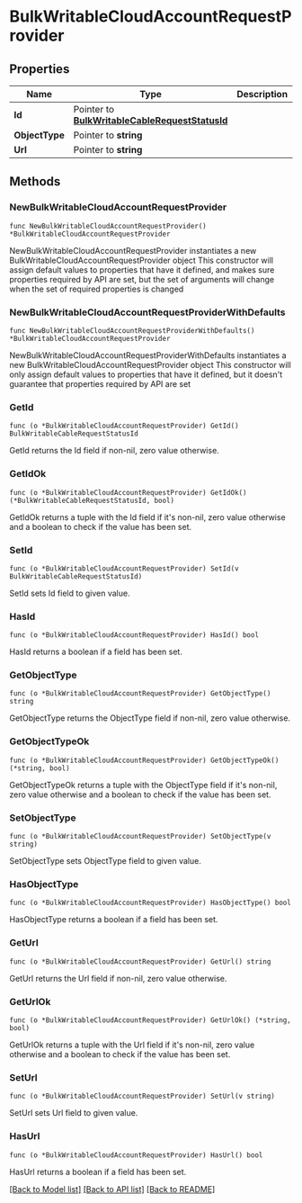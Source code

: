 # BulkWritableCloudAccountRequestProvider

## Properties

Name | Type | Description | Notes
------------ | ------------- | ------------- | -------------
**Id** | Pointer to [**BulkWritableCableRequestStatusId**](BulkWritableCableRequestStatusId.md) |  | [optional] 
**ObjectType** | Pointer to **string** |  | [optional] 
**Url** | Pointer to **string** |  | [optional] 

## Methods

### NewBulkWritableCloudAccountRequestProvider

`func NewBulkWritableCloudAccountRequestProvider() *BulkWritableCloudAccountRequestProvider`

NewBulkWritableCloudAccountRequestProvider instantiates a new BulkWritableCloudAccountRequestProvider object
This constructor will assign default values to properties that have it defined,
and makes sure properties required by API are set, but the set of arguments
will change when the set of required properties is changed

### NewBulkWritableCloudAccountRequestProviderWithDefaults

`func NewBulkWritableCloudAccountRequestProviderWithDefaults() *BulkWritableCloudAccountRequestProvider`

NewBulkWritableCloudAccountRequestProviderWithDefaults instantiates a new BulkWritableCloudAccountRequestProvider object
This constructor will only assign default values to properties that have it defined,
but it doesn't guarantee that properties required by API are set

### GetId

`func (o *BulkWritableCloudAccountRequestProvider) GetId() BulkWritableCableRequestStatusId`

GetId returns the Id field if non-nil, zero value otherwise.

### GetIdOk

`func (o *BulkWritableCloudAccountRequestProvider) GetIdOk() (*BulkWritableCableRequestStatusId, bool)`

GetIdOk returns a tuple with the Id field if it's non-nil, zero value otherwise
and a boolean to check if the value has been set.

### SetId

`func (o *BulkWritableCloudAccountRequestProvider) SetId(v BulkWritableCableRequestStatusId)`

SetId sets Id field to given value.

### HasId

`func (o *BulkWritableCloudAccountRequestProvider) HasId() bool`

HasId returns a boolean if a field has been set.

### GetObjectType

`func (o *BulkWritableCloudAccountRequestProvider) GetObjectType() string`

GetObjectType returns the ObjectType field if non-nil, zero value otherwise.

### GetObjectTypeOk

`func (o *BulkWritableCloudAccountRequestProvider) GetObjectTypeOk() (*string, bool)`

GetObjectTypeOk returns a tuple with the ObjectType field if it's non-nil, zero value otherwise
and a boolean to check if the value has been set.

### SetObjectType

`func (o *BulkWritableCloudAccountRequestProvider) SetObjectType(v string)`

SetObjectType sets ObjectType field to given value.

### HasObjectType

`func (o *BulkWritableCloudAccountRequestProvider) HasObjectType() bool`

HasObjectType returns a boolean if a field has been set.

### GetUrl

`func (o *BulkWritableCloudAccountRequestProvider) GetUrl() string`

GetUrl returns the Url field if non-nil, zero value otherwise.

### GetUrlOk

`func (o *BulkWritableCloudAccountRequestProvider) GetUrlOk() (*string, bool)`

GetUrlOk returns a tuple with the Url field if it's non-nil, zero value otherwise
and a boolean to check if the value has been set.

### SetUrl

`func (o *BulkWritableCloudAccountRequestProvider) SetUrl(v string)`

SetUrl sets Url field to given value.

### HasUrl

`func (o *BulkWritableCloudAccountRequestProvider) HasUrl() bool`

HasUrl returns a boolean if a field has been set.


[[Back to Model list]](../README.md#documentation-for-models) [[Back to API list]](../README.md#documentation-for-api-endpoints) [[Back to README]](../README.md)


